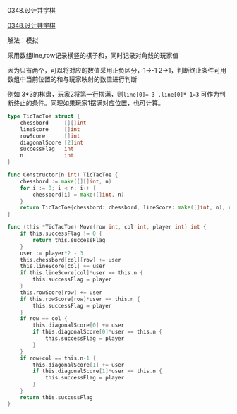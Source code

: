 0348.设计井字棋

[0348.设计井字棋](https://leetcode.cn/problems/design-tic-tac-toe/)



解法：模拟



采用数组line,row记录横竖的棋子和，同时记录对角线的玩家值

因为只有两个，可以将对应的数值采用正负区分，1->-1 2->1，判断终止条件可用数组中当前位置的和与玩家映射的数值进行判断

例如 3*3的棋盘，玩家2将第一行摆满，则`line[0]=-3 ,line[0]*-1=3`  可作为判断终止的条件。同理如果玩家1摆满对应位置，也可计算。





```go
type TicTacToe struct {
	chessbord     [][]int
	lineScore     []int
	rowScore      []int
	diagonalScore [2]int
	successFlag   int
	n             int
}

func Constructor(n int) TicTacToe {
	chessbord := make([][]int, n)
	for i := 0; i < n; i++ {
		chessbord[i] = make([]int, n)
	}
	return TicTacToe{chessbord: chessbord, lineScore: make([]int, n), rowScore: make([]int, n), n: n}
}

func (this *TicTacToe) Move(row int, col int, player int) int {
	if this.successFlag != 0 {
		return this.successFlag
	}
	user := player*2 - 3
	this.chessbord[col][row] += user
	this.lineScore[col] += user
	if this.lineScore[col]*user == this.n {
		this.successFlag = player
	}
	this.rowScore[row] += user
	if this.rowScore[row]*user == this.n {
		this.successFlag = player
	}
	if row == col {
		this.diagonalScore[0] += user
		if this.diagonalScore[0]*user == this.n {
			this.successFlag = player
		}
	}
	if row+col == this.n-1 {
		this.diagonalScore[1] += user
		if this.diagonalScore[1]*user == this.n {
			this.successFlag = player
		}
	}
	return this.successFlag
}

```












